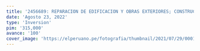 ```yaml
---
title: '2456689: REPARACION DE EDIFICACION Y OBRAS EXTERIORES; CONSTRUCCION DE BAÑO O SERVICIOS SANITARIOS; ADQUISICION DE MUSEOGRAFIA; EN EL(LA) MONUMENTO CONMEMORATIVO DE LA BATALLA DE AYACUCHO (OBELISCO), DISTRITO DE QUINUA, PROVINCIA HUAMANGA, DEPARTAMENTO AYACUCHO'
date: 'Agosto 23, 2022'
type: 'Inversion'
pim: '315,000'
avance: '100'
cover_image: 'https://elperuano.pe/fotografia/thumbnail/2021/07/29/000125350M.jpg'
---
```

